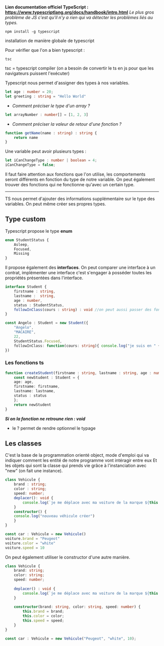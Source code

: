 **Lien documentation officiel TypeScript : https://www.typescriptlang.org/docs/handbook/intro.html**
*Le plus gros problème de JS c'est qu'il n'y a rien qui va détecter les problèmes liés au types.*

```
npm install -g typescript
```
installation de manière globale de typescript

Pour vérifier que l'on a bien typescript :
``` 
tsc
```
tsc = typescript compiler (on a besoin de convertir le ts en js pour que les navigateurs puissent l'exécuter)

Typescript nous permet d'assigner des types à nos variables.
``` ts
let age : number = 20;
let greeting : string = "Hello World"
```

-  *Comment préciser le type d'un array ?*
``` ts
let arrayNumber : number[] = [1, 2, 3]
```

-  *Comment préciser la valeur de retour d'une fonction ?*
``` ts
function getName(name : string) : string {
	return name
}
```


Une variable peut avoir plusieurs types :
``` ts
let iCanChangeType : number | boolean = 4;
iCanChangeType = false;
```
Il faut faire attention aux fonctions que l'on utilise, les comportements seront différents en fonction du type de notre variable. On peut également trouver des fonctions qui ne fonctionne qu'avec un certain type.
________________________________________________
TS nous permet d'ajouter des informations supplémentaire sur le type des variables. 
On peut même créer ses propres types.

## Type custom
Typescript propose le type **enum** 
``` typescript
enum StudentStatus {
	Asleep, 
	Focused,
	Missing
}
```

Il propose également des **interfaces**.
On peut comparer une interface à un contrat, implémenter une interface c'est s'engager à posséder toutes les propriétés présentées dans l'interface.
``` typescript
interface Student {
	firstname : string, 
	lastname :  string, 
	age : number, 
	status : StudentStatus, 
	followInClass(cours : string) : void //on peut aussi passer des fonctions en propriétés
}

const Angelo : Student = new Student({
	"Angelo", 
	"MACAIRE", 
	22, 
	StudentStatus.Focused, 
	followInClass: function(cours: string){ console.log("je suis en " + cours)}
})
```

### Les fonctions ts
``` ts
function createStudent(firstname : string, lastname : string, age : number, status? : StudentStatus) : Student {
	const newStudent : Student = {
	age: age, 
	firstname: firstname, 
	lastname: lastname,
	status : status
	};
	return newStudent
}
```
***Si on la fonction ne retroune rien  : void***
+ le ? permet de rendre optionnel le typage

## Les classes
C'est la base de la programmation orienté object, mode d'emploi qui va indiquer comment les entité de notre programme vont intéragir entre eux 
Et les objets qui sont la classe qui prends vie grâce à l'instanciation avec "new" (on fait une instance). 

``` ts
class Vehicule {
	brand : string;
	color : string;
	speed: number; 
	deplacer(): void {
		console.log(`je me déplace avec ma voiture de la marque ${this.brand}`)
	} 
	constructor() {
	console.log("nouveau véhicule créer")
	}
}

const car : Vehicule = new Vehicule()
voiture.brand = "Peugeot"
voiture.color = "white"
voiture.speed = 10
```

On peut également utiliser le constructor d'une autre manière.
``` ts
class Vehicule {
	brand: string; 
	color: string;
	speed: number; 
	
	deplacer() : void {
		console.log(`je me déplace avec ma voiture de la marque ${this.brand}`)
	}
	
	constructor(brand: string, color: string, speed: number) {
		this.brand = brand; 
		this.color = color; 
		this.speed = speed;
	}
}

const car : Vehicule = new Vehicule("Peugeot", "white", 10);
```
